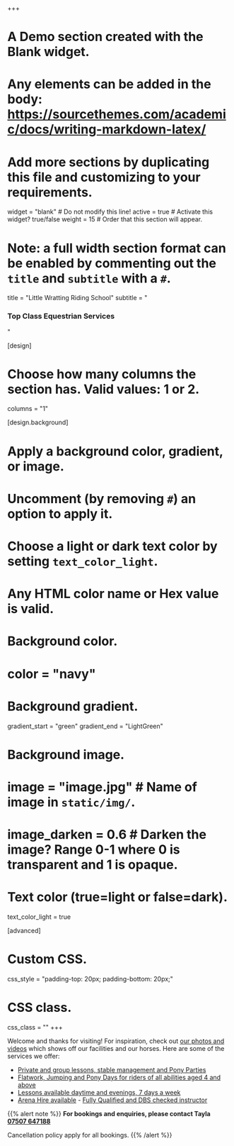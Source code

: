 +++
# A Demo section created with the Blank widget.
# Any elements can be added in the body: https://sourcethemes.com/academic/docs/writing-markdown-latex/
# Add more sections by duplicating this file and customizing to your requirements.

widget = "blank"  # Do not modify this line!
active = true  # Activate this widget? true/false
weight = 15  # Order that this section will appear.

# Note: a full width section format can be enabled by commenting out the `title` and `subtitle` with a `#`.
title = "Little Wratting Riding School"
subtitle = "<h3>Top Class Equestrian Services</h3>"

[design]
  # Choose how many columns the section has. Valid values: 1 or 2.
  columns = "1"

[design.background]
  # Apply a background color, gradient, or image.
  #   Uncomment (by removing `#`) an option to apply it.
  #   Choose a light or dark text color by setting `text_color_light`.
  #   Any HTML color name or Hex value is valid.

  # Background color.
  # color = "navy"

  # Background gradient.
  gradient_start = "green"
  gradient_end = "LightGreen"

  # Background image.
  # image = "image.jpg"  # Name of image in `static/img/`.
  # image_darken = 0.6  # Darken the image? Range 0-1 where 0 is transparent and 1 is opaque.

  # Text color (true=light or false=dark).
  text_color_light = true

[advanced]
 # Custom CSS.
 css_style = "padding-top: 20px; padding-bottom: 20px;"

 # CSS class.
 css_class = ""
+++

Welcome and thanks for visiting! For inspiration, check out [our photos and videos](https://lwridingschool.co.uk/media) which shows off our facilities and our horses. Here are some of the services we offer:

- [Private and group lessons, stable management and Pony Parties](https://lwridingschool.co.uk/lessons/)
- [Flatwork, Jumping and Pony Days for riders of all abilities aged 4 and above](http://https://lwridingschool.co.uk/arena/)
- [Lessons available daytime and evenings, 7 days a week](https://https://lwridingschool.co.uk/prices/)
- [Arena Hire available](https://https://lwridingschool.co.uk/arena/) - [Fully Qualified and DBS checked instructor](https://www.gov.uk/government/organisations/disclosure-and-barring-service)

{{% alert note %}}
**For bookings and enquiries, please contact Tayla [07507 647188](tel://07507647188)**

Cancellation policy apply for all bookings.
{{% /alert %}}

